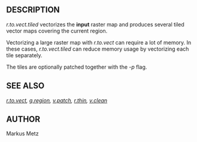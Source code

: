 ## DESCRIPTION

*r.to.vect.tiled* vectorizes the **input** raster map and produces
several tiled vector maps covering the current region.

Vectorizing a large raster map with *r.to.vect* can require a lot of
memory. In these cases, *r.to.vect.tiled* can reduce memory usage by
vectorizing each tile separately.

The tiles are optionally patched together with the *-p* flag.

## SEE ALSO

*[r.to.vect](https://grass.osgeo.org/grass-stable/manuals/r.to.vect.html),
[g.region](https://grass.osgeo.org/grass-stable/manuals/g.region.html),
[v.patch](https://grass.osgeo.org/grass-stable/manuals/v.patch.html),
[r.thin](https://grass.osgeo.org/grass-stable/manuals/r.thin.html),
[v.clean](https://grass.osgeo.org/grass-stable/manuals/v.clean.html)*

## AUTHOR

Markus Metz
